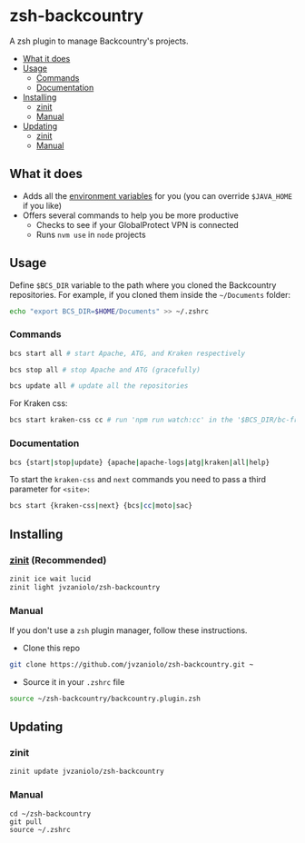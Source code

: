 # zsh-backcountry

A zsh plugin to manage Backcountry's projects.

- [What it does](#what-it-does)
- [Usage](#usage)
  - [Commands](#commands)
  - [Documentation](#documentation)
- [Installing](#installing)
  - [zinit](#zinit-recommended)
  - [Manual](#manual)
- [Updating](#updating)
  - [zinit](#zinit)
  - [Manual](#manual-1)

## What it does

- Adds all the [environment variables](https://github.com/Backcountry/atg-atg-backcountry-ca#environment-variables) for you (you can override `$JAVA_HOME` if you like)
- Offers several commands to help you be more productive
  - Checks to see if your GlobalProtect VPN is connected
  - Runs `nvm use` in `node` projects

## Usage

Define `$BCS_DIR` variable to the path where you cloned the Backcountry repositories.
For example, if you cloned them inside the `~/Documents` folder:

```bash
echo "export BCS_DIR=$HOME/Documents" >> ~/.zshrc
```

### Commands

```bash
bcs start all # start Apache, ATG, and Kraken respectively

bcs stop all # stop Apache and ATG (gracefully)

bcs update all # update all the repositories
```

For Kraken css:

```bash
bcs start kraken-css cc # run 'npm run watch:cc' in the '$BCS_DIR/bc-frontend/public' folder
```

### Documentation

```bash
bcs {start|stop|update} {apache|apache-logs|atg|kraken|all|help}
```

To start the `kraken-css` and `next` commands you need to pass a third parameter for `<site>`:

```bash
bcs start {kraken-css|next} {bcs|cc|moto|sac}
```

## Installing

### [zinit](https://github.com/zdharma-continuum/zinit) (Recommended)

```bash
zinit ice wait lucid
zinit light jvzaniolo/zsh-backcountry
```

### Manual

If you don't use a `zsh` plugin manager, follow these instructions.

- Clone this repo

```bash
git clone https://github.com/jvzaniolo/zsh-backcountry.git ~
```

- Source it in your `.zshrc` file

```bash
source ~/zsh-backcountry/backcountry.plugin.zsh
```

## Updating

### zinit

```bash
zinit update jvzaniolo/zsh-backcountry
```

### Manual

```
cd ~/zsh-backcountry
git pull
source ~/.zshrc
```
